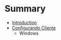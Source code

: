 # Summary

* [Introduction](README.md)
* [Configurando Cliente](configuring_client/README.md)
   * Windows

